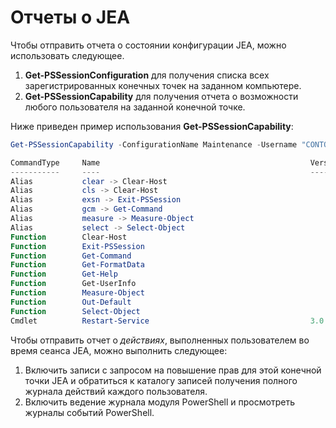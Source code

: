 # Отчеты о JEA
Чтобы отправить отчета о состоянии конфигурации JEA, можно использовать следующее.
1.  **Get-PSSessionConfiguration** для получения списка всех зарегистрированных конечных точек на заданном компьютере.
2.  **Get-PSSessionCapability** для получения отчета о возможности любого пользователя на заданной конечной точке.

Ниже приведен пример использования **Get-PSSessionCapability**:
```powershell
Get-PSSessionCapability -ConfigurationName Maintenance -Username "CONTOSO\JohnDoe"

CommandType     Name                                               Version    Source           
-----------     ----                                               -------    ------           
Alias           clear -> Clear-Host                                                            
Alias           cls -> Clear-Host                                                              
Alias           exsn -> Exit-PSSession                                                         
Alias           gcm -> Get-Command                                                             
Alias           measure -> Measure-Object                                                      
Alias           select -> Select-Object                                                        
Function        Clear-Host                                                                     
Function        Exit-PSSession                                                                 
Function        Get-Command                                                                    
Function        Get-FormatData                                                                 
Function        Get-Help                                                                       
Function        Get-UserInfo                                                                   
Function        Measure-Object                                                                 
Function        Out-Default                                                                    
Function        Select-Object                                                                  
Cmdlet          Restart-Service                                    3.0.0.0 Microsof...


```

Чтобы отправить отчет о _действиях_, выполненных пользователем во время сеанса JEA, можно выполнить следующее:
1. Включить записи с запросом на повышение прав для этой конечной точки JEA и обратиться к каталогу записей получения полного журнала действий каждого пользователя.
2. Включить ведение журнала модуля PowerShell и просмотреть журналы событий PowerShell.

<!--HONumber=Jun16_HO4-->


